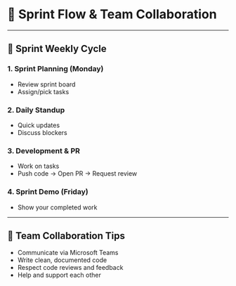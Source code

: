 # 🏃 Sprint Flow & Team Collaboration

---

## 🔄 Sprint Weekly Cycle

### 1. Sprint Planning (Monday)

- Review sprint board
- Assign/pick tasks

### 2. Daily Standup

- Quick updates
- Discuss blockers

### 3. Development & PR

- Work on tasks
- Push code → Open PR → Request review

### 4. Sprint Demo (Friday)

- Show your completed work

---

## 👥 Team Collaboration Tips

- Communicate via Microsoft Teams
- Write clean, documented code
- Respect code reviews and feedback
- Help and support each other
